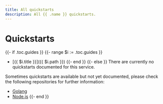```yaml
---
title: All quickstarts
description: All {{ .name }} quickstarts.
---
```


# Quickstarts

{{- if .toc.guides }}
{{- range $i := .toc.guides }}
- [{{ $i.title }}]({{ $i.path }})
{{- end }}
{{- else }}
There are currently no quickstarts documented for this service.

Sometimes quickstarts are available but not yet documented, please check the following repositories for further information:

- [Golang](https://github.com/animeapis/golang-samples)
- [Node.js](https://github.com/animeapis/nodejs-samples)
{{- end }}
